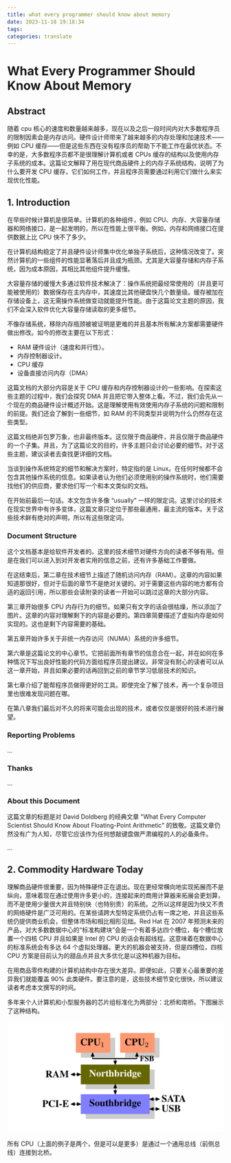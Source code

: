 ```yaml
---
title: what every programmer should know about memory
date: 2023-11-18 19:18:34
tags:
categories: translate
---
```

# What Every Programmer Should Know About Memory
## Abstract

随着 cpu 核心的速度和数量越来越多，现在以及之后一段时间内对大多数程序员的限制因素会是内存访问。硬件设计师带来了越来越多的内存处理和加速技术——例如 CPU 缓存——但是这些东西在没有程序员的帮助下不能工作在最优状态。不幸的是，大多数程序员都不是很理解计算机或者 CPUs 缓存的结构以及使用内存子系统的成本。这篇论文解释了用在现代商品硬件上的内存子系统结构，说明了为什么要开发 CPU 缓存，它们如何工作，并且程序员需要通过利用它们做什么来实现优化性能。

## 1. Introduction

在早些时候计算机是很简单。计算机的各种组件，例如 CPU、内存、大容量存储器和网络接口，是一起发明的，所以在性能上很平衡。例如，内存和网络接口在提供数据上比 CPU 快不了多少。

在计算机结构稳定了并且硬件设计师集中优化单独子系统后，这种情况改变了。突然计算机的一些组件的性能显著落后并且成为瓶颈。尤其是大容量存储和内存子系统，因为成本原因，其相比其他组件提升缓慢。

大容量存储的缓慢大多通过软件技术解决了：操作系统把最经常使用的（并且更可能被使用的）数据保存在主内存中，其速度比其他硬盘快几个数量级。缓存被加在存储设备上，这无需操作系统做变动就能提升性能。由于这篇论文主题的原因，我们不会深入软件优化大容量存储读取的更多细节。

不像存储系统，移除内存瓶颈被被证明是更难的并且基本所有解决方案都需要硬件做出修改。如今的修改主要在以下形式：

* RAM 硬件设计（速度和并行性）。
* 内存控制器设计。
* CPU 缓存
* 设备直接访问内存（DMA）

这篇文档的大部分内容是关于 CPU 缓存和内存控制器设计的一些影响。在探索这些主题的过程中，我们会探究 DMA 并且把它带入整体上看。不过，我们会先从一个现在的商品硬件设计概述开始。这是理解使用有效使用内存子系统的问题和限制的前提。我们还会了解到一些细节，如 RAM 的不同类型并说明为什么仍然存在这些类型。

这篇文档绝非包罗万象，也非最终版本。这仅限于商品硬件，并且仅限于商品硬件的一个子集。并且，为了这篇论文的目的，许多主题只会讨论必要的细节。对于这些主题，建议读者去查找更详细的文档。

当谈到操作系统特定的细节和解决方案时，特定指的是 Linux。在任何时候都不会包含其他操作系统的信息。如果读者认为他们必须使用别的操作系统时，他们需要找他们的供应商，要求他们写一个和本文类似的文档。

在开始前最后一句话。本文包含许多像 “usually” 一样的限定词。这里讨论的技术在现实世界中有许多变体，这篇文章只定位于那些最通用，最主流的版本。关于这些技术鲜有绝对的声明，所以有这些限定词。

### Document Structure

这个文档基本是给软件开发者的。这里的技术细节对硬件方向的读者不够有用。但是在我们可以进入到对开发者实用的信息之前，还有许多基础工作要做。

在这结束后，第二章在技术细节上描述了随机访问内存（RAM）。这章的内容如果知道那很好，但对于后面的章节不是绝对关键的。对于需要这些内容的地方都有合适的返回引用，所以那些会读附录的读者一开始可以跳过这章的大部分内容。

第三章开始很多 CPU 内存行为的细节。如果只有文字的话会很枯燥，所以添加了图片。这章的内容对理解剩下的内容是必要的。第四章简要描述了虚拟内存是如何实现的。这也是剩下内容需要的基础。

第五章开始许多关于非统一内存访问（NUMA）系统的许多细节。

第六章是这篇论文的中心章节。它把前面所有章节的信息合在一起，并在如何在多种情况下写出良好性能的代码方面给程序员提出建议。非常没有耐心的读者可以从这一章开始，并且如果必要的话再回到之前的章节学习低层技术的知识。

第七章介绍了能帮程序员做得更好的工具。即使完全了解了技术，再一个复杂项目里也很难发现问题在哪。

在第八章我们最后对不久的将来可能会出现的技术，或者仅仅是很好的技术进行展望。

### Reporting Problems

...

### Thanks

...

### About this Document

这篇文章的标题是对 David Doldberg 的经典文章 "What Every Computer Scientist Should Know About Floating-Point Arithmetic" 的致敬。这篇文章仍然没有广为人知，尽管它应该作为任何想敲键盘做严肃编程的人的必备条件。

...

## 2. Commodity Hardware Today

理解商品硬件很重要，因为特殊硬件正在退出。现在更经常横向地实现拓展而不是纵向，意味着现在通过使用许多更小的，连接起来的商用计算器来拓展会更划算，而不是使用少量很大并且特别快（也特别贵）的系统。之所以这样是因为快又不贵的网络硬件是广泛可用的。在某些请跨大型特定系统仍占有一席之地，并且这些系统仍提供商业机会，但整体市场和相比相形见绌。Red Hat 在 2007 年预测未来的产品，对大多数数据中心的“标准构建块”会是一个有着多达四个槽位，每个槽位放置一个四核 CPU 并且如果是 Intel 的 CPU 的话会有超线程。这意味着在数据中心的标准系统会有多达 64 个虚拟处理器。更大的机器会被支持，但是四槽位，四核 CPU 方案是目前认为的甜品点并且大多优化是以这种机器为目标。

在用商品零件构建的计算机结构中存在很大差异。即便如此，只要关心最重要的差异我们就能覆盖 90% 此类硬件。要注意的是，这些技术细节变化很快，所以建议读者考虑本文撰写的时间。

多年来个人计算机和小型服务器的芯片组标准化为两部分：北桥和南桥。下图展示了这种结构。

![图例 2.1：北桥和南桥的结构](cpumemory/image-cpumemory-231119212445931.png)

所有 CPU（上面的例子是两个，但是可以是更多）是通过一个通用总线（前侧总线）连接到北桥。

